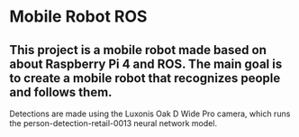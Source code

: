 # Mobile Robot ROS

## This project is a mobile robot made based on about Raspberry Pi 4 and ROS. The main goal is to create a mobile robot that recognizes people and follows them. 
Detections are made using the Luxonis Oak D Wide Pro camera, which runs the person-detection-retail-0013 neural network model.

